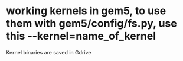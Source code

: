 # working kernels in gem5, to use them with gem5/config/fs.py, use this --kernel=name_of_kernel



Kernel binaries are saved in Gdrive
